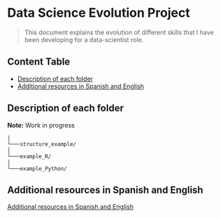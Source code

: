 # Data Science Evolution Project
>This document explains the evolution of different skills that I have been developing for a data-scientist role. 

## Content Table
* [Description of each folder](#description-each-folder)
* [Additional resources in Spanish and English](#additional-resources-Spanish-English)

## Description of each folder

**Note:** Work in progress

```
|
└───structure_example/   
│   
└───example_R/
│   
└───example_Python/
```

## Additional resources in Spanish and English

[Additional resources in Spanish and English](https://docs.google.com/document/d/1miyUhPa3gsuCBLMsBxgqx5DrolaX2UKs-BUIEFEFUP0/edit)

